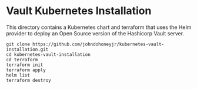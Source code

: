 # Vault Kubernetes Installation
This directory contains a Kubernetes chart and terraform that uses the Helm provider to deploy an Open Source version of the Hashicorp Vault server.

```
git clone https://github.com/johndohoneyjr/kubernetes-vault-installation.git
cd kubernetes-vault-installation
cd terraform
terraform init
terraform apply
helm list
terraform destroy
```

